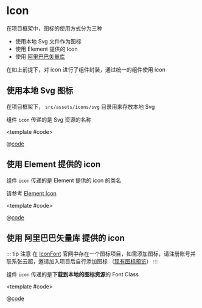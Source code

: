 # Icon

在项目框架中，图标的使用方式分为三种

* 使用本地 Svg 文件作为图标
* 使用 Element 提供的 Icon
* 使用 [阿里巴巴矢量库](https://www.iconfont.cn/)

在如上前提下，对 icon 进行了组件封装，通过统一的组件使用 icon

## 使用本地 Svg 图标

在项目框架下， `src/assets/icons/svg` 目录用来存放本地 Svg

组件 `icon` 传递的是 Svg 资源的名称

<demo-block>

<Icon-demo1 />

<template #code>

@[code](@demoroot/Icon/demo1.vue)

</template>

</demo-block>

## 使用 Element 提供的 icon

组件 `icon` 传递的是 Element 提供的 icon 的类名

请参考 [Element Icon](https://element-plus.gitee.io/#/zh-CN/component/icon)

<demo-block>

<Icon-demo2 />

<template #code>

@[code](@demoroot/Icon/demo2.vue)

</template>

</demo-block>

## 使用 阿里巴巴矢量库 提供的 icon

::: tip 注意
在 [IconFont](https://www.iconfont.cn/) 官网中存在一个图标项目，如需添加图标，请注册账号并联系张云超，邀请加入项目后自行添加图标 （[现有图标预览](https://at.alicdn.com/t/project/2683065/a1cd9901-daa2-4c56-84df-1723d172b612.html?spm=a313x.7781069.1998910419.36)）
:::

组件 `icon` 传递的是**下载到本地的图标资源**的 Font Class

<demo-block>

<Icon-demo3 />

<template #code>

@[code](@demoroot/Icon/demo3.vue)

</template>

</demo-block>
